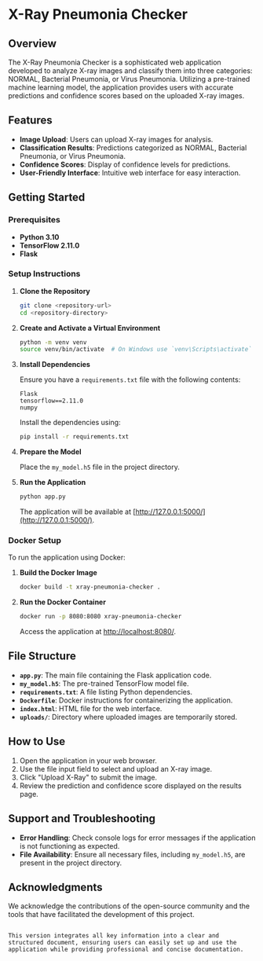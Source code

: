 # X-Ray Pneumonia Checker

## Overview

The X-Ray Pneumonia Checker is a sophisticated web application developed to analyze X-ray images and classify them into three categories: NORMAL, Bacterial Pneumonia, or Virus Pneumonia. Utilizing a pre-trained machine learning model, the application provides users with accurate predictions and confidence scores based on the uploaded X-ray images.

## Features

- **Image Upload**: Users can upload X-ray images for analysis.
- **Classification Results**: Predictions categorized as NORMAL, Bacterial Pneumonia, or Virus Pneumonia.
- **Confidence Scores**: Display of confidence levels for predictions.
- **User-Friendly Interface**: Intuitive web interface for easy interaction.

## Getting Started

### Prerequisites

- **Python 3.10**
- **TensorFlow 2.11.0**
- **Flask**

### Setup Instructions

1. **Clone the Repository**

   ```bash
   git clone <repository-url>
   cd <repository-directory>
   ```

2. **Create and Activate a Virtual Environment**

   ```bash
   python -m venv venv
   source venv/bin/activate  # On Windows use `venv\Scripts\activate`
   ```

3. **Install Dependencies**

   Ensure you have a `requirements.txt` file with the following contents:

   ```text
   Flask
   tensorflow==2.11.0
   numpy
   ```

   Install the dependencies using:

   ```bash
   pip install -r requirements.txt
   ```

4. **Prepare the Model**

   Place the `my_model.h5` file in the project directory.

5. **Run the Application**

   ```bash
   python app.py
   ```

   The application will be available at [http://127.0.0.1:5000/](http://127.0.0.1:5000/).

### Docker Setup

To run the application using Docker:

1. **Build the Docker Image**

   ```bash
   docker build -t xray-pneumonia-checker .
   ```

2. **Run the Docker Container**

   ```bash
   docker run -p 8080:8080 xray-pneumonia-checker
   ```

   Access the application at [http://localhost:8080/](http://localhost:8080/).

## File Structure

- **`app.py`**: The main file containing the Flask application code.
- **`my_model.h5`**: The pre-trained TensorFlow model file.
- **`requirements.txt`**: A file listing Python dependencies.
- **`Dockerfile`**: Docker instructions for containerizing the application.
- **`index.html`**: HTML file for the web interface.
- **`uploads/`**: Directory where uploaded images are temporarily stored.

## How to Use

1. Open the application in your web browser.
2. Use the file input field to select and upload an X-ray image.
3. Click "Upload X-Ray" to submit the image.
4. Review the prediction and confidence score displayed on the results page.

## Support and Troubleshooting

- **Error Handling**: Check console logs for error messages if the application is not functioning as expected.
- **File Availability**: Ensure all necessary files, including `my_model.h5`, are present in the project directory.

## Acknowledgments

We acknowledge the contributions of the open-source community and the tools that have facilitated the development of this project.

```

This version integrates all key information into a clear and structured document, ensuring users can easily set up and use the application while providing professional and concise documentation.
